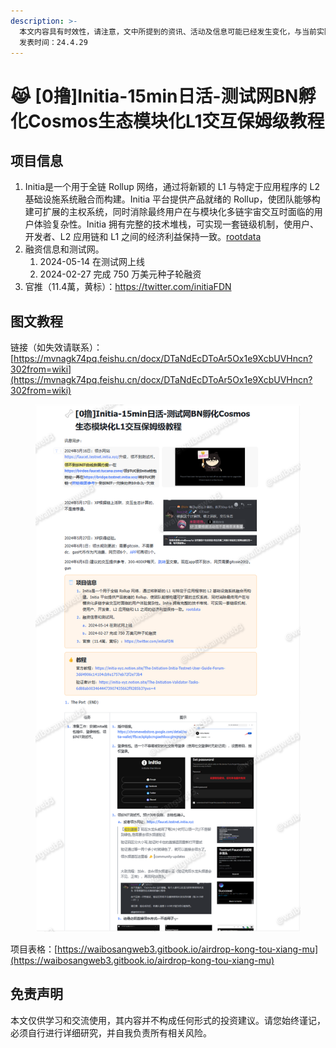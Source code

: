 ```yaml
---
description: >-
  本文内容具有时效性，请注意，文中所提到的资讯、活动及信息可能已经发生变化，与当前实际情况有所不同。我们建议您在做出任何决策之前，始终进行自主研究和验证。
  发表时间：24.4.29
---
```


# 😹 \[0撸]Initia-15min日活-测试网BN孵化Cosmos生态模块化L1交互保姆级教程

## **项目信息**

1. Initia是一个用于全链 Rollup 网络，通过将新颖的 L1 与特定于应用程序的 L2 基础设施系统融合而构建。Initia 平台提供产品就绪的 Rollup，使团队能够构建可扩展的主权系统，同时消除最终用户在与模块化多链宇宙交互时面临的用户体验复杂性。Initia 拥有完整的技术堆栈，可实现一套链级机制，使用户、开发者、L2 应用链和 L1 之间的经济利益保持一致。[rootdata](https://www.rootdata.com/zh/Projects/detail/Initia?k=OTc0MA%3D%3D)
2. 融资信息和测试网。
   1. 2024-05-14 在测试网上线
   2. 2024-02-27 完成 750 万美元种子轮融资
3. 官推（11.4萬，黄标）：https://twitter.com/initiaFDN

## 图文教程

链接（如失效请联系）：[https://mvnagk74pq.feishu.cn/docx/DTaNdEcDToAr5Ox1e9XcbUVHncn?302from=wiki](https://mvnagk74pq.feishu.cn/docx/DTaNdEcDToAr5Ox1e9XcbUVHncn?302from=wiki)

<figure><img src="../.gitbook/assets/image (506).png" alt=""><figcaption></figcaption></figure>

项目表格：[https://waibosangweb3.gitbook.io/airdrop-kong-tou-xiang-mu](https://waibosangweb3.gitbook.io/airdrop-kong-tou-xiang-mu)

## 免责声明 <a href="#mian-ze-sheng-ming" id="mian-ze-sheng-ming"></a>

本文仅供学习和交流使用，其内容并不构成任何形式的投资建议。请您始终谨记，必须自行进行详细研究，并自我负责所有相关风险。
